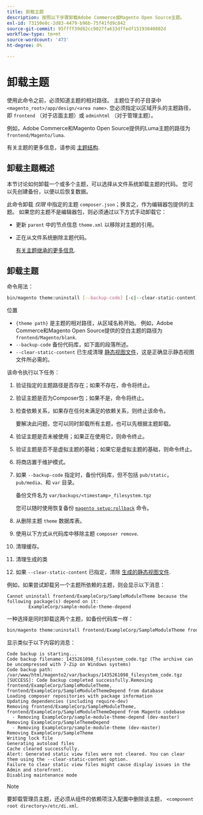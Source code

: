 ```yaml
---
title: 卸载主题
description: 按照以下步骤卸载Adobe Commerce或Magento Open Source主题。
exl-id: 73150e8c-2d83-4479-b96b-75f41fd9c842
source-git-commit: 95ffff39d82cc9027fa633dffedf15193040802d
workflow-type: tm+mt
source-wordcount: '473'
ht-degree: 0%

---
```


# 卸载主题

使用此命令之前，必须知道主题的相对路径。 主题位于的子目录中 `<magento_root>/app/design/<area name>`. 您必须指定以区域开头的主题路径，即 `frontend` （对于店面主题）或 `adminhtml` （对于管理主题）。

例如，Adobe Commerce和Magento Open Source提供的Luma主题的路径为 `frontend/Magento/luma`.

有关主题的更多信息，请参阅 [主题结构](https://developer.adobe.com/commerce/frontend-core/guide/themes/structure/).

## 卸载主题概述

本节讨论如何卸载一个或多个主题，可以选择从文件系统卸载主题的代码。 您可以先创建备份，以便以后恢复数据。

此命令卸载 *仅限* 中指定的主题 `composer.json`；换言之，作为编辑器包提供的主题。 如果您的主题不是编辑器包，则必须通过以下方式手动卸载它：

* 更新 `parent` 中的节点信息 `theme.xml` 以移除对主题的引用。
* 正在从文件系统删除主题代码。

   [有关主题继承的更多信息](https://developer.adobe.com/commerce/frontend-core/guide/themes/inheritance/).

## 卸载主题

命令用法：

```bash
bin/magento theme:uninstall [--backup-code] [-c|--clear-static-content] {theme path} ... {theme path}
```

位置

* `{theme path}` 是主题的相对路径，从区域名称开始。 例如，Adobe Commerce和Magento Open Source提供的空白主题的路径为 `frontend/Magento/blank`.
* `--backup-code` 备份代码库，如下面的段落所述。
* `--clear-static-content` 已生成清理 [静态视图文件](../../configuration/cli/static-view-file-deployment.md)，这是正确显示静态视图文件所必需的。

该命令执行以下任务：

1. 验证指定的主题路径是否存在；如果不存在，命令将终止。
1. 验证主题是否为Composer包；如果不是，命令将终止。
1. 检查依赖关系，如果存在任何未满足的依赖关系，则终止该命令。

   要解决此问题，您可以同时卸载所有主题，也可以先根据主题卸载。

1. 验证主题是否未被使用；如果正在使用它，则命令终止。
1. 验证主题是否不是虚拟主题的基础；如果它是虚拟主题的基础，则命令终止。
1. 将商店置于维护模式。
1. 如果 `--backup-code` 指定时，备份代码库，但不包括 `pub/static`， `pub/media`、和 `var` 目录。

   备份文件名为 `var/backups/<timestamp>_filesystem.tgz`

   您可以随时使用恢复备份 [`magento setup:rollback`](uninstall-modules.md#roll-back-the-file-system-database-or-media-files) 命令。

1. 从删除主题 `theme` 数据库表。
1. 使用以下方式从代码库中移除主题 `composer remove`.
1. 清理缓存。
1. 清理生成的类
1. 如果 `--clear-static-content` 已指定，清除 [生成的静态视图文件](../../configuration/cli/static-view-file-deployment.md).

例如，如果尝试卸载另一个主题所依赖的主题，则会显示以下消息：

```terminal
Cannot uninstall frontend/ExampleCorp/SampleModuleTheme because the following package(s) depend on it:
        ExampleCorp/sample-module-theme-depend
```

一种选择是同时卸载这两个主题，如备份代码库一样：

```bash
bin/magento theme:uninstall frontend/ExampleCorp/SampleModuleTheme frontend/ExampleCorp/SampleModuleThemeDepend --backup-code
```

显示类似于以下内容的消息：

```terminal
Code backup is starting...
Code backup filename: 1435261098_filesystem_code.tgz (The archive can be uncompressed with 7-Zip on Windows systems)
Code backup path: /var/www/html/magento2/var/backups/1435261098_filesystem_code.tgz
[SUCCESS]: Code backup completed successfully.Removing frontend/ExampleCorp/SampleModuleTheme, frontend/ExampleCorp/SampleModuleThemeDepend from database
Loading composer repositories with package information
Updating dependencies (including require-dev)
Removing frontend/ExampleCorp/SampleModuleTheme, frontend/ExampleCorp/SampleModuleThemeDepend from Magento codebase
  - Removing ExampleCorp/sample-module-theme-depend (dev-master)
Removing ExampleCorp/SampleThemeDepend
  - Removing ExampleCorp/sample-module-theme (dev-master)
Removing ExampleCorp/SampleTheme
Writing lock file
Generating autoload files
Cache cleared successfully.
Alert: Generated static view files were not cleared. You can clear them using the --clear-static-content option.
Failure to clear static view files might cause display issues in the Admin and storefront.
Disabling maintenance mode
```

>[!NOTE]
>
>要卸载管理员主题，还必须从组件的依赖项注入配置中删除该主题， `<component root directory>/etc/di.xml`.

